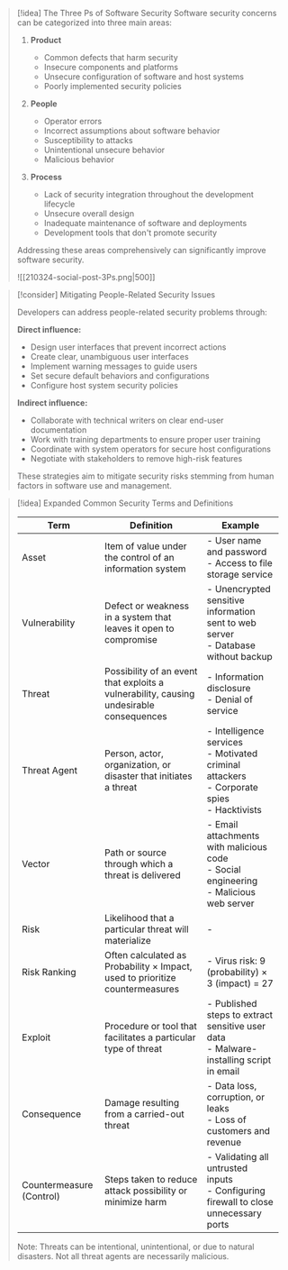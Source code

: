 > [!idea] The Three Ps of Software Security
> Software security concerns can be categorized into three main areas:
> 
> 1. **Product**
>    - Common defects that harm security
>    - Insecure components and platforms
>    - Unsecure configuration of software and host systems
>    - Poorly implemented security policies
> 
> 2. **People**
>    - Operator errors
>    - Incorrect assumptions about software behavior
>    - Susceptibility to attacks
>    - Unintentional unsecure behavior
>    - Malicious behavior
> 
> 3. **Process**
>    - Lack of security integration throughout the development lifecycle
>    - Unsecure overall design
>    - Inadequate maintenance of software and deployments
>    - Development tools that don't promote security
> 
> Addressing these areas comprehensively can significantly improve software security.
> 
> ![[210324-social-post-3Ps.png|500]]


> [!consider] Mitigating People-Related Security Issues
> 
> Developers can address people-related security problems through:
> 
> **Direct influence:**
> - Design user interfaces that prevent incorrect actions
> - Create clear, unambiguous user interfaces
> - Implement warning messages to guide users
> - Set secure default behaviors and configurations
> - Configure host system security policies
> 
> **Indirect influence:**
> - Collaborate with technical writers on clear end-user documentation
> - Work with training departments to ensure proper user training
> - Coordinate with system operators for secure host configurations
> - Negotiate with stakeholders to remove high-risk features
> 
> These strategies aim to mitigate security risks stemming from human factors in software use and management.


> [!idea] Expanded Common Security Terms and Definitions
> 
> | Term | Definition | Example |
> |------|------------|---------|
> | Asset | Item of value under the control of an information system | - User name and password<br>- Access to file storage service |
> | Vulnerability | Defect or weakness in a system that leaves it open to compromise | - Unencrypted sensitive information sent to web server<br>- Database without backup |
> | Threat | Possibility of an event that exploits a vulnerability, causing undesirable consequences | - Information disclosure<br>- Denial of service |
> | Threat Agent | Person, actor, organization, or disaster that initiates a threat | - Intelligence services<br>- Motivated criminal attackers<br>- Corporate spies<br>- Hacktivists |
> | Vector | Path or source through which a threat is delivered | - Email attachments with malicious code<br>- Social engineering<br>- Malicious web server |
> | Risk | Likelihood that a particular threat will materialize | - |
> | Risk Ranking | Often calculated as Probability × Impact, used to prioritize countermeasures | - Virus risk: 9 (probability) × 3 (impact) = 27 |
> | Exploit | Procedure or tool that facilitates a particular type of threat | - Published steps to extract sensitive user data<br>- Malware-installing script in email |
> | Consequence | Damage resulting from a carried-out threat | - Data loss, corruption, or leaks<br>- Loss of customers and revenue |
> | Countermeasure (Control) | Steps taken to reduce attack possibility or minimize harm | - Validating all untrusted inputs<br>- Configuring firewall to close unnecessary ports |
> 
> Note: Threats can be intentional, unintentional, or due to natural disasters. Not all threat agents are necessarily malicious.


